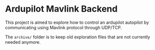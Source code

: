# Ardupilot Mavlink Backend

This project is aimed to explore how to control an ardupilot autopilot by communicating using Mavlink protocol through UDP/TCP.

The `archive/` folder is to keep old exploration files that are not currently needed anymore.